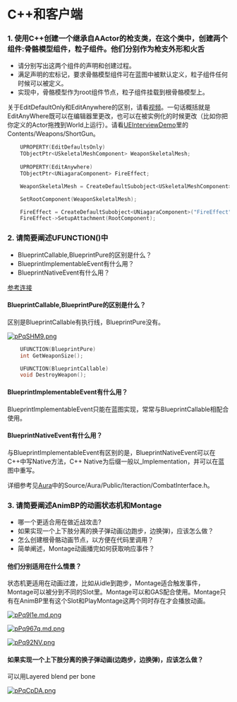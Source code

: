 # C++和客户端

### 1. 使用C++创建一个继承自AActor的枪支类，在这个类中，创建两个组件:骨骼模型组件，粒子组件。他们分别作为枪支外形和火舌
- 请分别写出这两个组件的声明和创建过程。
- 满足声明的宏标记，要求骨骼模型组件可在蓝图中被默认定义，粒子组件任何时候可以被定义。
- 实现中，骨骼模型作为root组件节点，粒子组件挂载到根骨骼模型上。

关于EditDefaultOnly和EditAnywhere的区别，请看[视频](https://www.youtube.com/watch?v=arCwPQEDsmI)。一句话概括就是EditAnyWhere既可以在编辑器里更改，也可以在被实例化的时候更改（比如你把你定义的Actor拖拽到World上运行）。请看[UEInterviewDemo]()里的Contents/Weapons/ShortGun。

```c++
	UPROPERTY(EditDefaultsOnly)
	TObjectPtr<USkeletalMeshComponent> WeaponSkeletalMesh;
	
	UPROPERTY(EditAnywhere)
	TObjectPtr<UNiagaraComponent> FireEffect;
```

```c++
	WeaponSkeletalMesh = CreateDefaultSubobject<USkeletalMeshComponent>("Weapon");

	SetRootComponent(WeaponSkeletalMesh);

	FireEffect = CreateDefaultSubobject<UNiagaraComponent>("FireEffect");
	FireEffect->SetupAttachment(RootComponent);
```

### 2. 请简要阐述UFUNCTION()中
- BlueprintCallable,BlueprintPure的区别是什么？
- BlueprintImplementableEvent有什么用？
- BlueprintNativeEvent有什么用？

[参考连接](https://www.tomlooman.com/unreal-engine-ufunction-specifiers/)

#### BlueprintCallable,BlueprintPure的区别是什么？

区别是BlueprintCallable有执行线，BlueprintPure没有。

[![pPqSHM9.png](https://z1.ax1x.com/2023/09/29/pPqSHM9.png)](https://imgse.com/i/pPqSHM9)

```c++
	UFUNCTION(BlueprintPure)
	int GetWeaponSize();

	UFUNCTION(BlueprintCallable)
	void DestroyWeapon();
```
#### BlueprintImplementableEvent有什么用？

BlueprintImplementableEvent只能在蓝图实现，常常与BlueprintCallable相配合使用。

#### BlueprintNativeEvent有什么用？

与BlueprintImplementableEvent有区别的是，BlueprintNativeEvent可以在C++中写Native方法，C++ Native为后缀一般以_Implementation，并可以在蓝图中重写。

详细参考见[Aura](https://github.com/Genius-pig/Aura)中的Source/Aura/Public/Iteraction/CombatInterface.h。

### 3. 请简要阐述AnimBP的动画状态机和Montage
  
- 哪一个更适合用在做近战攻击?
- 如果实现一个上下肢分离的换子弹动画(边跑步，边换弹)，应该怎么做？
- 怎么创建根骨骼动画节点，以方便在代码里调用？
- 简单阐述，Montage动画播完如何获取响应事件？

#### 他们分别适用在什么情景？ 

状态机更适用在动画过渡，比如从idle到跑步，Montage适合触发事件，Montage可以被分到不同的Slot里。Montage可以和GAS配合使用。Montage只有在AnimBP里有这个Slot和PlayMontage这两个同时存在才会播放动画。

[![pPq9l1e.md.png](https://z1.ax1x.com/2023/09/29/pPq9l1e.md.png)](https://imgse.com/i/pPq9l1e)

[![pPq967q.md.png](https://z1.ax1x.com/2023/09/29/pPq967q.md.png)](https://imgse.com/i/pPq967q)

[![pPq92NV.png](https://z1.ax1x.com/2023/09/29/pPq92NV.png)](https://imgse.com/i/pPq92NV)


#### 如果实现一个上下肢分离的换子弹动画(边跑步，边换弹)，应该怎么做？

可以用Layered blend per bone

[![pPqCpDA.png](https://z1.ax1x.com/2023/09/29/pPqCpDA.png)](https://imgse.com/i/pPqCpDA)







